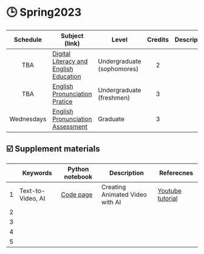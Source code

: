 # 🕒 Spring2023


|Schedule|Subject (link)|Level|Credits|Description|
|:---:|---|---|:---:|---|
| TBA  | [Digital Literacy and English Education](https://github.com/MK316/Spring2023/tree/main/DL) | Undergraduate (sophomores)  | 2   |   | 
| TBA  | [English Pronunciation Pratice](https://github.com/MK316/Spring2023/tree/main/Engpro)  | Undergraduate (freshmen)   |3  |   | 
| Wednesdays  | [English Pronunciation Assessment](https://github.com/MK316/Spring2023/tree/main/EPA) | Graduate   | 3   |   | 

## ☑️ Supplement materials

|   |Keywords|Python notebook|Description|Referecnes|
|---|---|---|---|---|
| 1  | Text-to-Video, AI | [Code page](https://github.com/MK316/Class_Spring2022/blob/main/Animated_Video_with_AI.ipynb)  | Creating Animated Video with AI  | [Youtube tutorial](https://www.youtube.com/watch?v=YZHZrKgtNbA&t=866s)  |
|  2 |   |   |   |   |
| 3  |   |   |   |   |
| 4  |   |   |   |   |
| 5  |   |   |   |   |
